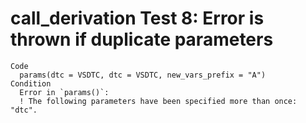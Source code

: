 # call_derivation Test 8: Error is thrown if duplicate parameters

    Code
      params(dtc = VSDTC, dtc = VSDTC, new_vars_prefix = "A")
    Condition
      Error in `params()`:
      ! The following parameters have been specified more than once: "dtc".

